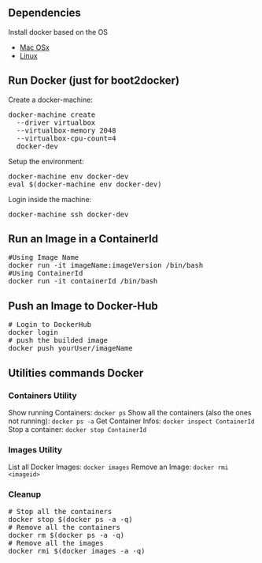 ## Dependencies
Install docker based on the OS
*   [Mac OSx](https://docs.docker.com/docker-for-mac/)
*   [Linux](https://docs.docker.com/engine/installation/linux/)

## Run Docker (just for __boot2docker__)

Create a docker-machine:
<pre>docker-machine create
  --driver virtualbox
  --virtualbox-memory 2048
  --virtualbox-cpu-count=4
  docker-dev
</pre>

Setup the environment:
<pre>docker-machine env docker-dev
eval $(docker-machine env docker-dev)
</pre>

Login inside the machine:
<pre>docker-machine ssh docker-dev
</pre>

## Run an Image in a ContainerId
<pre>#Using Image Name
docker run -it imageName:imageVersion /bin/bash
#Using ContainerId
docker run -it containerId /bin/bash
</pre>

## Push an Image to Docker-Hub
<pre># Login to DockerHub
docker login
# push the builded image
docker push yourUser/imageName
</pre>

## Utilities commands Docker

### Containers Utility
Show running Containers: `docker ps`
Show all the containers (also the ones not running): `docker ps -a`
Get Container Infos: `docker inspect ContainerId`
Stop a container: `docker stop ContainerId`

### Images Utility
List all Docker Images: `docker images`
Remove an Image: `docker rmi <imageid>`

### Cleanup
<pre># Stop all the containers
docker stop $(docker ps -a -q)
# Remove all the containers
docker rm $(docker ps -a -q)
# Remove all the images
docker rmi $(docker images -a -q)
</pre>
